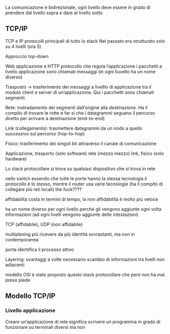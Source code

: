 La comunicazione è bidirezionale, ogni livello deve essere in grado di prendere dal livello sopra e dare al livello sotto

## TCP/IP
TCP e IP protocolli principali di tutto lo stack
Nel passato era strutturato solo su 4 livelli (ora 5)

Approccio top-down

Web applicazione e HTTP protocollo che regola l’applicazione
i pacchetti a livello applicazione sono chiamati messaggi (in ogni liuvello ha un nome diverso)

Trasposto → trasferimento dei messaggi a livelllo di applicazione tra il modulo client e server di un’applicazione. Qui i pacchetti sono chiamati segmenti.

Rete: instradamento dei segmenti dall’origine alla destinazione. Ha il compito di trovare le rotte e far si che i datagrammi seguano il percorso diretto per arrivare a destinazione (end-to-end)

Link (collegamento): trasmettere datagrammi da un nodo a quello successivo sul percorso (hop-to-hop)

Fisico: trasferimento dei singoli bit attraverso il canale di comunicazione

Applicazione, trasporto (solo software)
rete (mezzo mezzo)
link, fisico (solo hardware)

Lo stack protocollare si trova su qualsiasi dispositivo che si trova in rete

nello switch essendo che tutte le porte hanno la stessa tecnologia il protocollo è lo stesso, mentre il router usa varie tecnologie (ha il compito di collegare più reti locali) the fuck????

affidabilità costa in termini di tempo, la non affidabilità è molto più veloce

ha un nome diverso per ogni livello perché gli vengono aggiunte ogni volta informazioni (ad ogni livelli vengono aggiunte delle intestazioni)

TCP (affidabile), UDP (non affidabile)

multiplexing più ricevere da più identità sovrastanti, ma non in contemporanea

porta identifica il processo attivo

Layering: svantaggi
a volte necessario scambio di informazioni tra livelli non adiacenti

modello OSI
è stato proposto questo stack protocollare che però non ha mai preso piede


## Modello TCP/IP
### Livello applicazione
Creare  un’applicazione di rete significa scrivere un programma in grado di funzionare su terminali diversi ma non 

